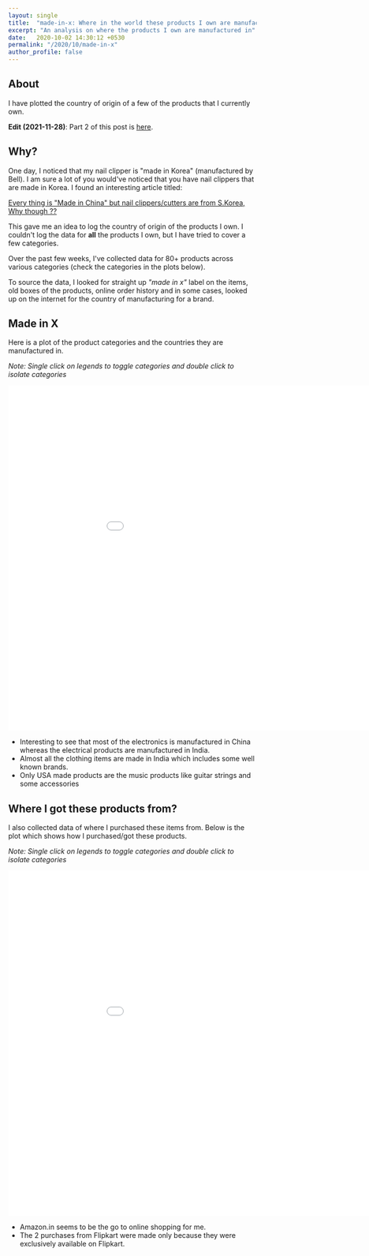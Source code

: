 ```yaml
---
layout: single
title:  "made-in-x: Where in the world these products I own are manufactured in?"
excerpt: "An analysis on where the products I own are manufactured in"
date:   2020-10-02 14:30:12 +0530
permalink: "/2020/10/made-in-x"
author_profile: false
---
```


## About

I have plotted the country of origin of a few of the products that I currently
own.

**Edit (2021-11-28)**: Part 2 of this post is [here][made-in-x-part2].

## Why?

One day, I noticed that my nail clipper is "made in Korea" (manufactured by
Bell). I am sure a lot of you would've noticed that you have nail clippers that
are made in Korea. I found an interesting article titled:

[Every thing is "Made in China" but nail clippers/cutters are from S.Korea, Why
though ??][0]

This gave me an idea to log the country of origin of the products I own. I
couldn't log the data for **all** the products I own, but I have tried to cover
a few categories.

Over the past few weeks, I've collected data for 80+ products across various
categories (check the categories in the plots below).

To source the data, I looked for straight up *"made in x"* label on the items,
old boxes of the products, online order history and in some cases, looked up on
the internet for the country of manufacturing for a brand.

## Made in X

Here is a plot of the product categories and the countries they are
manufactured in.

*Note: Single click on legends to toggle categories and double click to isolate categories*

<iframe id="plotly-custom" width="1000" height="700" frameborder="0" scrolling="yes" src="//plotly.com/~vipul/51.embed"></iframe>

* Interesting to see that most of the electronics is manufactured in China
  whereas the electrical products are manufactured in India.
* Almost all the clothing items are made in India which includes some well
  known brands.
* Only USA made products are the music products like guitar strings and some
  accessories

## Where I got these products from?

I also collected data of where I purchased these items from. Below is the plot
which shows how I purchased/got these products.

*Note: Single click on legends to toggle categories and double click to isolate categories*

<iframe id="plotly-custom" width="1000" height="700" frameborder="0" scrolling="no" src="//plotly.com/~vipul/53.embed"></iframe>

* Amazon.in seems to be the go to online shopping for me.
* The 2 purchases from Flipkart were made only because they were exclusively
  available on Flipkart.


[0]: https://steemit.com/life/@chapterclosed/every-thing-is-made-in-china-but-nail-clippers-cutters-are-from-s-korea-why-though
[made-in-x-part2]: https://vipul.xyz/2021/11/made-in-x-part2
